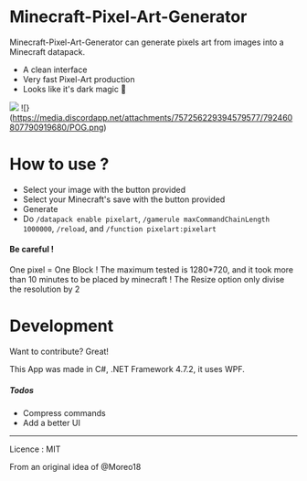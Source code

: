# Minecraft-Pixel-Art-Generator

 Minecraft-Pixel-Art-Generator can generate pixels art from images into a Minecraft datapack.

  - A clean interface
  - Very fast Pixel-Art production
  - Looks like it's dark magic 👀

![](https://i.imgur.com/PxQsMuo.png)
![}(https://media.discordapp.net/attachments/757256229394579577/792460807790919680/POG.png)

# How to use ?

  - Select your image with the button provided
  - Select your Minecraft's save with the button provided
  - Generate
  - Do `/datapack enable pixelart`, `/gamerule maxCommandChainLength 1000000`, `/reload`, and `/function pixelart:pixelart`

#### Be careful !
One pixel = One Block !
The maximum tested is 1280\*720, and it took more than 10 minutes to be placed by minecraft !
The Resize option only divise the resolution by 2



# Development

Want to contribute? Great!

This App was made in C#, .NET Framework 4.7.2, it uses WPF.

##### Todos

 - Compress commands
 - Add a better UI


----
Licence : MIT

From an original idea of @Moreo18
